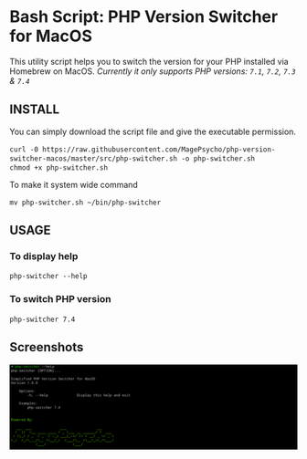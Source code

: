 # Bash Script: PHP Version Switcher for MacOS

This utility script helps you to switch the version for your PHP installed via Homebrew on MacOS.
*Currently it only supports PHP versions: `7.1`, `7.2`, `7.3` & `7.4`*


## INSTALL
You can simply download the script file and give the executable permission.
```
curl -0 https://raw.githubusercontent.com/MagePsycho/php-version-switcher-macos/master/src/php-switcher.sh -o php-switcher.sh
chmod +x php-switcher.sh
```

To make it system wide command
```
mv php-switcher.sh ~/bin/php-switcher
```

## USAGE
### To display help
```
php-switcher --help
```

### To switch PHP version
```
php-switcher 7.4
```

## Screenshots
![PHP Switcher Help](https://github.com/MagePsycho/php-version-switcher-macos/raw/master/docs/php-switcher-script-help-1.0.0.png "PHP Switcher Help")

